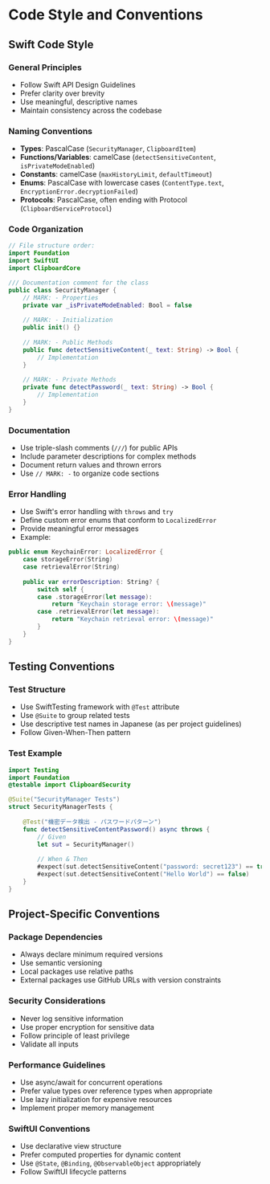 # Code Style and Conventions

## Swift Code Style

### General Principles
- Follow Swift API Design Guidelines
- Prefer clarity over brevity
- Use meaningful, descriptive names
- Maintain consistency across the codebase

### Naming Conventions
- **Types**: PascalCase (`SecurityManager`, `ClipboardItem`)
- **Functions/Variables**: camelCase (`detectSensitiveContent`, `isPrivateModeEnabled`)
- **Constants**: camelCase (`maxHistoryLimit`, `defaultTimeout`)
- **Enums**: PascalCase with lowercase cases (`ContentType.text`, `EncryptionError.decryptionFailed`)
- **Protocols**: PascalCase, often ending with Protocol (`ClipboardServiceProtocol`)

### Code Organization
```swift
// File structure order:
import Foundation
import SwiftUI
import ClipboardCore

/// Documentation comment for the class
public class SecurityManager {
    // MARK: - Properties
    private var _isPrivateModeEnabled: Bool = false
    
    // MARK: - Initialization
    public init() {}
    
    // MARK: - Public Methods
    public func detectSensitiveContent(_ text: String) -> Bool {
        // Implementation
    }
    
    // MARK: - Private Methods
    private func detectPassword(_ text: String) -> Bool {
        // Implementation
    }
}
```

### Documentation
- Use triple-slash comments (`///`) for public APIs
- Include parameter descriptions for complex methods
- Document return values and thrown errors
- Use `// MARK: -` to organize code sections

### Error Handling
- Use Swift's error handling with `throws` and `try`
- Define custom error enums that conform to `LocalizedError`
- Provide meaningful error messages
- Example:
```swift
public enum KeychainError: LocalizedError {
    case storageError(String)
    case retrievalError(String)
    
    public var errorDescription: String? {
        switch self {
        case .storageError(let message):
            return "Keychain storage error: \(message)"
        case .retrievalError(let message):
            return "Keychain retrieval error: \(message)"
        }
    }
}
```

## Testing Conventions

### Test Structure
- Use SwiftTesting framework with `@Test` attribute
- Use `@Suite` to group related tests
- Use descriptive test names in Japanese (as per project guidelines)
- Follow Given-When-Then pattern

### Test Example
```swift
import Testing
import Foundation
@testable import ClipboardSecurity

@Suite("SecurityManager Tests")
struct SecurityManagerTests {
    
    @Test("機密データ検出 - パスワードパターン")
    func detectSensitiveContentPassword() async throws {
        // Given
        let sut = SecurityManager()
        
        // When & Then
        #expect(sut.detectSensitiveContent("password: secret123") == true)
        #expect(sut.detectSensitiveContent("Hello World") == false)
    }
}
```

## Project-Specific Conventions

### Package Dependencies
- Always declare minimum required versions
- Use semantic versioning
- Local packages use relative paths
- External packages use GitHub URLs with version constraints

### Security Considerations
- Never log sensitive information
- Use proper encryption for sensitive data
- Follow principle of least privilege
- Validate all inputs

### Performance Guidelines
- Use async/await for concurrent operations
- Prefer value types over reference types when appropriate
- Use lazy initialization for expensive resources
- Implement proper memory management

### SwiftUI Conventions
- Use declarative view structure
- Prefer computed properties for dynamic content
- Use `@State`, `@Binding`, `@ObservableObject` appropriately
- Follow SwiftUI lifecycle patterns